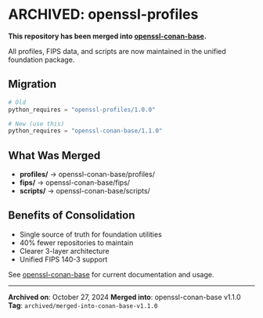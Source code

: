 # ARCHIVED: openssl-profiles

**This repository has been merged into [openssl-conan-base](https://github.com/sparesparrow/openssl-conan-base).**

All profiles, FIPS data, and scripts are now maintained in the unified foundation package.

## Migration

```python
# Old
python_requires = "openssl-profiles/1.0.0"

# New (use this)
python_requires = "openssl-conan-base/1.1.0"
```

## What Was Merged

- **profiles/** → openssl-conan-base/profiles/
- **fips/** → openssl-conan-base/fips/
- **scripts/** → openssl-conan-base/scripts/

## Benefits of Consolidation

- Single source of truth for foundation utilities
- 40% fewer repositories to maintain
- Clearer 3-layer architecture
- Unified FIPS 140-3 support

See [openssl-conan-base](https://github.com/sparesparrow/openssl-conan-base) for current documentation and usage.

---

**Archived on**: October 27, 2024
**Merged into**: openssl-conan-base v1.1.0
**Tag**: `archived/merged-into-conan-base-v1.1.0`
